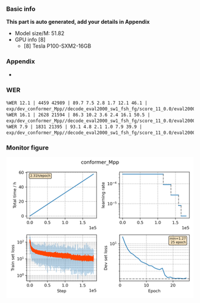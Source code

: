 ### Basic info

**This part is auto generated, add your details in Appendix**

* Model size/M: 51.82
* GPU info \[8\]
  * \[8\] Tesla P100-SXM2-16GB

### Appendix

* 

### WER
```
%WER 12.1 | 4459 42989 | 89.7 7.5 2.8 1.7 12.1 46.1 | exp/dev_conformer_Mpp//decode_eval2000_sw1_fsh_fg/score_11_0.0/eval2000.ctm.filt.sys
%WER 16.1 | 2628 21594 | 86.3 10.2 3.6 2.4 16.1 50.5 | exp/dev_conformer_Mpp//decode_eval2000_sw1_fsh_fg/score_11_0.0/eval2000.ctm.callhm.filt.sys
%WER 7.9 | 1831 21395 | 93.1 4.8 2.1 1.0 7.9 39.9 | exp/dev_conformer_Mpp//decode_eval2000_sw1_fsh_fg/score_11_0.0/eval2000.ctm.swbd.filt.sys
```

### Monitor figure
![monitor](./monitor.png)

